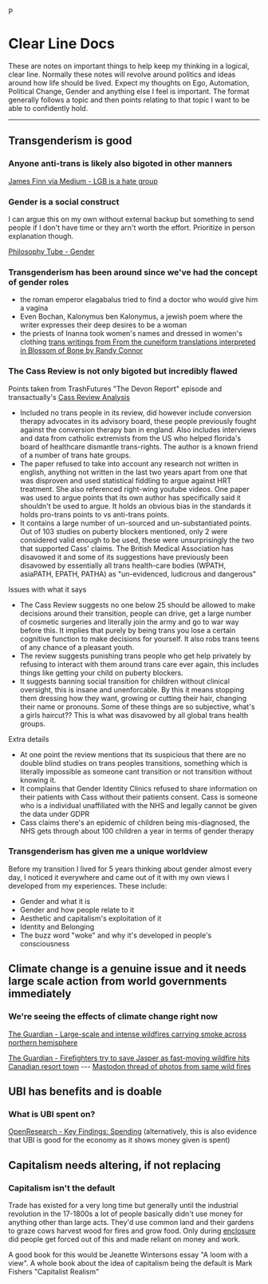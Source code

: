 P
# Clear Line Docs
These are notes on important things to help keep my thinking in a logical, clear line. Normally these notes will revolve around politics and ideas around how life should be lived. Expect my thoughts on Ego, Automation, Political Change, Gender and anything else I feel is important. The format generally follows a topic and then points relating to that topic I want to be able to confidently hold.

------

## Transgenderism is good
### Anyone anti-trans is likely also bigoted in other manners

[James Finn via Medium - LGB is a hate group](https://medium.com/james-finn/dont-be-fooled-by-the-lgb-alliance-7f0838f5b245)

### Gender is a social construct

I can argue this on my own without external backup but something to send people if I don't have time or they arn't worth the effort. Prioritize in person explanation though.

[Philosophy Tube - Gender](https://www.youtube.com/watch?v=koud7hgGyQ8)

### Transgenderism has been around since we've had the concept of gender roles
- the roman emperor elagabalus tried to find a doctor who would give him a vagina
- Even Bochan, Kalonymus ben Kalonymus, a jewish poem where the writer expresses their deep desires to be a woman
- the priests of Inanna took women's names and dressed in women's clothing [trans writings from From the cuneiform translations interpreted in
Blossom of Bone by Randy Connor](https://faerywolf.com/the-origin-of-the-queer-ones/)

### The Cass Review is not only bigoted but incredibly flawed
Points taken from TrashFutures "The Devon Report" episode and 
transactually's [Cass Review Analysis](https://transactual.org.uk/wp-content/uploads/TransActual-Briefing-on-Cass-Review.pdf)

- Included no trans people in its review, did however include conversion therapy advocates in its advisory board, these people previously fought against the conversion therapy ban in england. Also includes interviews and data from catholic extremists from the US who helped florida's board of healthcare dismantle trans-rights. The author is a known friend of a number of trans hate groups.
- The paper refused to take into account any research not written in english, anything not written in the last two years apart from one that was disproven and used statistical fiddling to argue against HRT treatment. She also referenced right-wing youtube videos. One paper was  used to argue points that its own author has specifically said it shouldn't be used to argue. It holds an obvious bias in the standards it holds pro-trans points to vs anti-trans points.
- It contains a large number of un-sourced and un-substantiated points. Out of 103 studies on puberty blockers mentioned, only 2 were considered valid enough to be used, these were unsurprisingly the two that supported Cass' claims. The British Medical Association has disavowed it and some of its suggestions have previously been disavowed by essentially all trans health-care bodies (WPATH, asiaPATH, EPATH, PATHA) as "un-evidenced, ludicrous and dangerous"


Issues with what it says

- The Cass Review suggests no one below 25 should be allowed to make decisions around their transition, people can drive, get a large number of cosmetic surgeries and literally join the army and go to war way before this. It implies that purely by being trans you lose a certain cognitive function to make decisions for yourself. It also robs trans teens of any chance of a pleasant youth.
- The review suggests punishing trans people who get help privately by refusing to interact with them around trans care ever again, this includes things like getting your child on puberty blockers.
- It suggests banning social transition for children without clinical oversight, this is insane and unenforcable. By this it means stopping them dressing how they want, growing or cutting their hair, changing their name or pronouns. Some of these things are so subjective, what's a girls haircut?? This is what was disavowed by all global trans health groups.

Extra details

- At one point the review mentions that its suspicious that there are no double blind studies on trans peoples transitions, something which is literally impossible as someone cant transition or not transition without knowing it. 
- It complains that Gender Identity Clinics refused to share information on their patients with Cass without their patients consent. Cass is someone who is a individual unaffiliated with the NHS and legally cannot be given the data under GDPR
- Cass claims there's an epidemic of children being mis-diagnosed, the NHS gets through about 100 children a year in terms of gender therapy

### Transgenderism has given me a unique worldview
Before my transition I lived for 5 years thinking about gender almost every day, I noticed it everywhere and came out of it with my own views I developed from my experiences. These include:

- Gender and what it is
- Gender and how people relate to it
- Aesthetic and capitalism's exploitation of it
- Identity and Belonging
- The buzz word "woke" and why it's developed in people's consciousness 

## Climate change is a genuine issue and it needs large scale action from world governments immediately
### We're seeing the effects of climate change right now

[The Guardian - Large-scale and intense wildfires carrying smoke across northern hemisphere](https://www.theguardian.com/world/article/2024/jul/23/large-scale-and-intense-wildfires-carrying-smoke-across-northern-hemisphere)


[The Guardian - Firefighters try to save Jasper as fast-moving wildfire hits Canadian resort town](https://www.theguardian.com/world/article/2024/jul/25/jasper-alberta-canada-wildfire) --- [Mastodon thread of photos from same wild fires](https://mastodon.social/@Snowshadow/112847636621240368)

## UBI has benefits and is doable
### What is UBI spent on?

[OpenResearch - Key Findings: Spending](https://www.openresearchlab.org/findings/key-findings-spending) (alternatively, this is also evidence that UBI is good for the economy as it shows money given is spent)

## Capitalism needs altering, if not replacing
### Capitalism isn't the default
Trade has existed for a very long time but generally until the industrial revolution in the 17-1800s a lot of people basically didn't use money for anything other than large acts. They'd use common land and their gardens to graze cows harvest wood for fires and grow food. Only during [enclosure](https://en.wikipedia.org/wiki/Enclosure) did people get forced out of this and made reliant on money and work. 

A good book for this would be Jeanette Wintersons essay "A loom with a view". A whole book about the idea of capitalism being the default is Mark Fishers "Capitalist Realism"